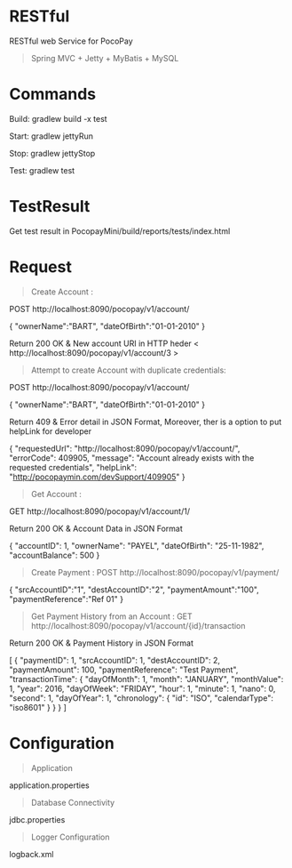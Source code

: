 # RESTful
RESTful web Service for PocoPay

> Spring MVC + Jetty + MyBatis + MySQL

# Commands
Build:	 gradlew build -x test

Start:	 gradlew jettyRun

Stop:	 gradlew jettyStop

Test:	 gradlew test

# TestResult
Get test result in PocopayMini/build/reports/tests/index.html

# Request
> Create Account :

POST http://localhost:8090/pocopay/v1/account/

{
    "ownerName":"BART",
    "dateOfBirth":"01-01-2010"
}

Return 200 OK & New account URI in HTTP heder < http://localhost:8090/pocopay/v1/account/3 >

> Attempt to create Account with duplicate credentials:

POST http://localhost:8090/pocopay/v1/account/

{
    "ownerName":"BART",
    "dateOfBirth":"01-01-2010"
}

Return 409  & Error detail in JSON Format, Moreover, ther is a option to put helpLink for developer


{
  "requestedUrl": "http://localhost:8090/pocopay/v1/account/",
  "errorCode": 409905,
  "message": "Account already exists with the requested credentials",
  "helpLink": "http://pocopaymin.com/devSupport/409905"
}


> Get Account :

GET http://localhost:8090/pocopay/v1/account/1/

Return 200 OK & Account Data in JSON Format

{
  "accountID": 1,
  "ownerName": "PAYEL",
  "dateOfBirth": "25-11-1982",
  "accountBalance": 500
}


> Create Payment :
POST http://localhost:8090/pocopay/v1/payment/

{
  "srcAccountID":"1",
  "destAccountID":"2",
  "paymentAmount":"100",
  "paymentReference":"Ref 01"
}

> Get Payment History from an Account :
GET http://localhost:8090/pocopay/v1/account/{id}/transaction

Return 200 OK & Payment History in JSON Format


[
  {
    "paymentID": 1,
    "srcAccountID": 1,
    "destAccountID": 2,
    "paymentAmount": 100,
    "paymentReference": "Test Payment",
    "transactionTime": {
      "dayOfMonth": 1,
      "month": "JANUARY",
      "monthValue": 1,
      "year": 2016,
      "dayOfWeek": "FRIDAY",
      "hour": 1,
      "minute": 1,
      "nano": 0,
      "second": 1,
      "dayOfYear": 1,
      "chronology": {
        "id": "ISO",
        "calendarType": "iso8601"
      }
    }
  }
]

# Configuration
> Application 

application.properties

> Database Connectivity 

jdbc.properties

> Logger Configuration

logback.xml


